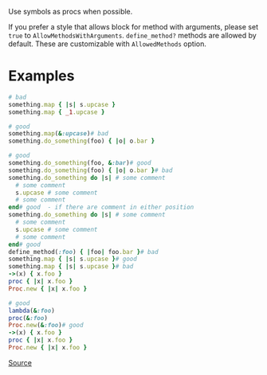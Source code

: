 
Use symbols as procs when possible.

If you prefer a style that allows block for method with arguments,
please set `true` to `AllowMethodsWithArguments`.
`define_method?` methods are allowed by default.
These are customizable with `AllowedMethods` option.

# Examples

```ruby
# bad
something.map { |s| s.upcase }
something.map { _1.upcase }

# good
something.map(&:upcase)# bad
something.do_something(foo) { |o| o.bar }

# good
something.do_something(foo, &:bar)# good
something.do_something(foo) { |o| o.bar }# bad
something.do_something do |s| # some comment
  # some comment
  s.upcase # some comment
  # some comment
end# good  - if there are comment in either position
something.do_something do |s| # some comment
  # some comment
  s.upcase # some comment
  # some comment
end# good
define_method(:foo) { |foo| foo.bar }# bad
something.map { |s| s.upcase }# good
something.map { |s| s.upcase }# bad
->(x) { x.foo }
proc { |x| x.foo }
Proc.new { |x| x.foo }

# good
lambda(&:foo)
proc(&:foo)
Proc.new(&:foo)# good
->(x) { x.foo }
proc { |x| x.foo }
Proc.new { |x| x.foo }
```

[Source](http://www.rubydoc.info/gems/rubocop/RuboCop/Cop/Style/SymbolProc)